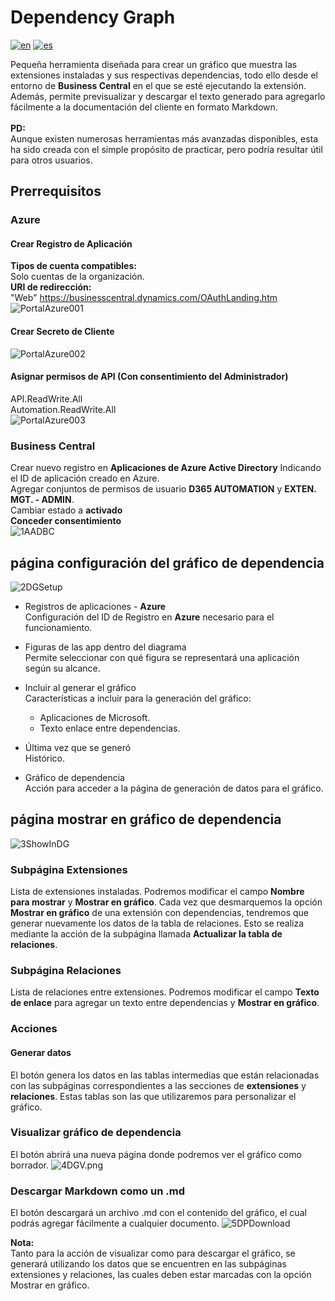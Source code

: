 # Dependency Graph 
[![en](https://img.shields.io/badge/lang-en-pink.svg)](https://github.com/NovoaDev/Dependency-Graph-BCExt/blob/main/README.md)
[![es](https://img.shields.io/badge/lang-es-black.svg)](https://github.com/NovoaDev/Dependency-Graph-BCExt/blob/main/README.es-ES.md)

Pequeña herramienta diseñada para crear un gráfico que muestra las extensiones instaladas y sus respectivas dependencias, todo ello desde el entorno de **Business Central** en el que se esté ejecutando la extensión. Además, permite previsualizar y descargar el texto generado para agregarlo fácilmente a la documentación del cliente en formato Markdown. <br> <br>
**PD:** <br>
Aunque existen numerosas herramientas más avanzadas disponibles, esta ha sido creada con el simple propósito de practicar, pero podría resultar útil para otros usuarios.

## Prerrequisitos
### Azure
#### Crear Registro de Aplicación 
**Tipos de cuenta compatibles:** <br>
Solo cuentas de la organización. <br>
**URI de redirección:** <br>
"Web" https://businesscentral.dynamics.com/OAuthLanding.htm <br>
![PortalAzure001](/res/PortalAzure001es-ES.png)

#### Crear Secreto de Cliente
![PortalAzure002](/res/PortalAzure002es-ES.png)

#### Asignar permisos de API (Con consentimiento del Administrador) 
API.ReadWrite.All <br>
Automation.ReadWrite.All <br>
![PortalAzure003](/res/PortalAzure003es-ES.png)

### Business Central
Crear nuevo registro en **Aplicaciones de Azure Active Directory** Indicando el ID de aplicación creado en Azure. <br>
Agregar conjuntos de permisos de usuario **D365 AUTOMATION** y **EXTEN. MGT. - ADMIN**. <br>
Cambiar estado a **activado** <br>
**Conceder consentimiento** <br>
![1AADBC](/res/1AADBCes-ES.png)

## página configuración del gráfico de dependencia
![2DGSetup](/res/2DGSetupes-ES.png)
- Registros de aplicaciones - **Azure** <br>
Configuración del ID de Registro en **Azure** necesario para el funcionamiento.

- Figuras de las app dentro del diagrama <br>
Permite seleccionar con qué figura se representará una aplicación según su alcance.

- Incluir al generar el gráfico <br>
Características a incluir para la generación del gráfico: <br>
    - Aplicaciones de Microsoft. 
    - Texto enlace entre dependencias.

- Última vez que se generó <br>
Histórico.

- Gráfico de dependencia <br>
Acción para acceder a la página de generación de datos para el gráfico.

## página mostrar en gráfico de dependencia
![3ShowInDG](/res/3ShowInDGes-ES.png)
### Subpágina Extensiones 
Lista de extensiones instaladas. Podremos modificar el campo **Nombre para mostrar** y **Mostrar en gráfico**. Cada vez que desmarquemos la opción **Mostrar en gráfico** de una extensión con dependencias, tendremos que generar nuevamente los datos de la tabla de relaciones. Esto se realiza mediante la acción de la subpágina llamada **Actualizar la tabla de relaciones**.

### Subpágina Relaciones
Lista de relaciones entre extensiones. Podremos modificar el campo **Texto de enlace** para agregar un texto entre dependencias y **Mostrar en gráfico**.

### Acciones
#### Generar datos
El botón genera los datos en las tablas intermedias que están relacionadas con las subpáginas correspondientes a las secciones de **extensiones** y **relaciones**. Estas tablas son las que utilizaremos para personalizar el gráfico.
### Visualizar gráfico de dependencia
El botón abrirá una nueva página donde podremos ver el gráfico como borrador. 
![4DGV.png](/res/4DGV.png)

### Descargar Markdown como un .md
El botón descargará un archivo .md con el contenido del gráfico, el cual podrás agregar fácilmente a cualquier documento.
![5DPDownload](/res/5DPDownload.png)

**Nota:** <br>
Tanto para la acción de visualizar como para descargar el gráfico, se generará utilizando los datos que se encuentren en las subpáginas extensiones y relaciones, las cuales deben estar marcadas con la opción Mostrar en gráfico.